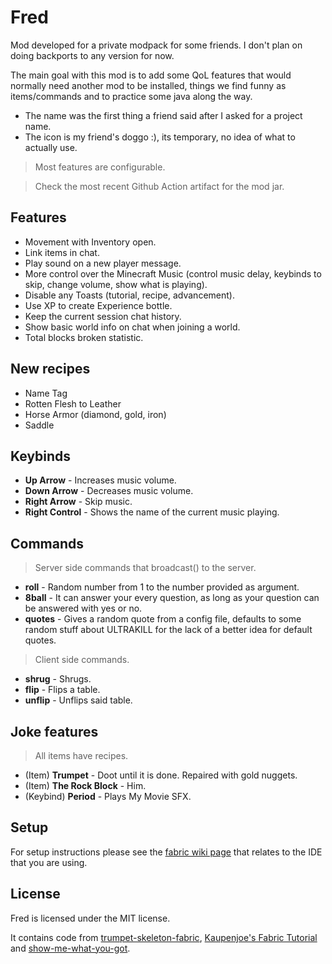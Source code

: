 # Fred

Mod developed for a private modpack for some friends. I don't plan on doing backports to any version for now.

The main goal with this mod is to add some QoL features that would normally need another mod to be installed, things we find funny as items/commands and to practice some java along the way.

-   The name was the first thing a friend said after I asked for a project name.
-   The icon is my friend's doggo :), its temporary, no idea of what to actually use.

> Most features are configurable.

> Check the most recent Github Action artifact for the mod jar.

## Features

-   Movement with Inventory open.
-   Link items in chat.
-   Play sound on a new player message.
-   More control over the Minecraft Music (control music delay, keybinds to skip, change volume, show what is playing).
-   Disable any Toasts (tutorial, recipe, advancement).
-   Use XP to create Experience bottle.
-   Keep the current session chat history.
-   Show basic world info on chat when joining a world.
-   Total blocks broken statistic.

## New recipes

-   Name Tag
-   Rotten Flesh to Leather
-   Horse Armor (diamond, gold, iron)
-   Saddle

## Keybinds

-   **Up Arrow** - Increases music volume.
-   **Down Arrow** - Decreases music volume.
-   **Right Arrow** - Skip music.
-   **Right Control** - Shows the name of the current music playing.

## Commands

> Server side commands that broadcast() to the server.

-   **roll** - Random number from 1 to the number provided as argument.
-   **8ball** - It can answer your every question, as long as your question can be answered with yes or no.
-   **quotes** - Gives a random quote from a config file, defaults to some random stuff about ULTRAKILL for the lack of a better idea for default quotes.

> Client side commands.

-   **shrug** - Shrugs.
-   **flip** - Flips a table.
-   **unflip** - Unflips said table.

## Joke features

> All items have recipes.

-   (Item) **Trumpet** - Doot until it is done. Repaired with gold nuggets.
-   (Item) **The Rock Block** - Him.
-   (Keybind) **Period** - Plays My Movie SFX.

## Setup

For setup instructions please see the [fabric wiki page](https://fabricmc.net/wiki/tutorial:setup) that relates to the IDE that you are using.

## License

Fred is licensed under the MIT license.

It contains code from [trumpet-skeleton-fabric](https://github.com/JamiesWhiteShirt/trumpet-skeleton-fabric/), [Kaupenjoe's Fabric Tutorial](https://www.youtube.com/playlist?list=PLKGarocXCE1EeLZggaXPJaARxnAbUD8Y_) and [show-me-what-you-got](https://github.com/apace100/show-me-what-you-got).
